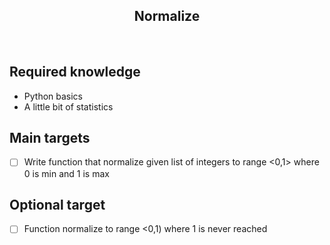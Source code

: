 <h2 align="center">Normalize</h2>

<br>

## Required knowledge

- Python basics
- A little bit of statistics

## Main targets

- [ ] Write function that normalize given list of integers to range <0,1> where 0 is min and 1 is max

  
## Optional target

- [ ] Function normalize to range <0,1) where 1 is never reached
